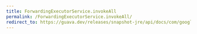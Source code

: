 ```yaml
---
title: ForwardingExecutorService.invokeAll
permalink: /ForwardingExecutorService.invokeAll/
redirect_to: https://guava.dev/releases/snapshot-jre/api/docs/com/google/common/util/concurrent/ForwardingExecutorService.html#invokeAll-java.util.Collection-
---
```

